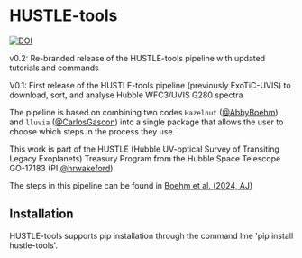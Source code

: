 # HUSTLE-tools
[![DOI](https://zenodo.org/badge/DOI/10.5281/zenodo.15041300.svg)](https://doi.org/10.5281/zenodo.15041300)

v0.2: Re-branded release of the HUSTLE-tools pipeline with updated tutorials and commands

V0.1: First release of the HUSTLE-tools pipeline (previously ExoTiC-UVIS) to download, sort, and analyse Hubble WFC3/UVIS G280 spectra

The pipeline is based on combining two codes ``Hazelnut`` ([@AbbyBoehm](https://github.com/AbbyBoehm)) and ``lluvia`` ([@CarlosGascon](https://github.com/CarlosGascon)) into a single package that allows the user to choose which steps in the process they use.

This work is part of the HUSTLE (Hubble UV-optical Survey of Transiting Legacy Exoplanets) Treasury Program from the Hubble Space Telescope GO-17183 (PI [@hrwakeford](https://github.com/hrwakeford))

The steps in this pipeline can be found in [Boehm et al. (2024, AJ)](https://ui.adsabs.harvard.edu/abs/2025AJ....169...23B/abstract)

## Installation
HUSTLE-tools supports pip installation through the command line 'pip install hustle-tools'.
